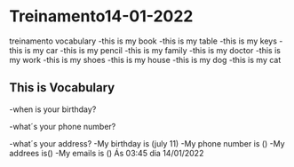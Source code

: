 # Treinamento14-01-2022

 treinamento vocabulary
-this is my book
-this is my table
-this is my keys
-this is my car
-this is my pencil
-this is my family
-this is my doctor
-this is my work
-this is my shoes
-this is my house
-this is my dog
-this is my cat

## This is Vocabulary

-when is your birthday?

-what´s your phone number?

-what´s your address?
-My birthday is (july 11)
-My phone number is ()
-My addrees is()
-My emails is ()
Ás 03:45 dia 14/01/2022

